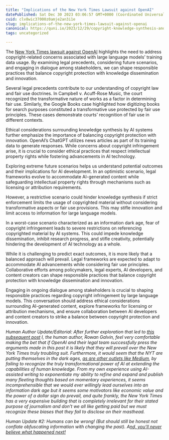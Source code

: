 ```yaml
---
title: "Implications of the New York Times Lawsuit against OpenAI"
datePublished: Sat Dec 30 2023 03:06:57 GMT+0000 (Coordinated Universal Time)
cuid: clv8wic37000z0amje2an3i1e
slug: implications-of-the-new-york-times-lawsuit-against-openai
canonical: https://quni.io/2023/12/29/copyright-knowledge-synthesis-and-large-language-models-implications-of-the-new-york-times-lawsuit-against-openai/
tags: uncategorized

---
```


  
The [New York Times lawsuit against OpenAI](https://www.perplexity.ai/search/2900e755-b07e-4bad-9215-3bd07f076d18) highlights the need to address copyright-related concerns associated with large language models’ training data usage. By examining legal precedents, considering future scenarios, and engaging in dialogue among stakeholders, we can shape responsible practices that balance copyright protection with knowledge dissemination and innovation.

Several legal precedents contribute to our understanding of copyright law and fair use doctrines. In Campbell v. Acuff-Rose Music, the court recognized the transformative nature of works as a factor in determining fair use. Similarly, the Google Books case highlighted how digitizing books for search purposes constituted a transformative use protected by fair use principles. These cases demonstrate courts’ recognition of fair use in different contexts.

Ethical considerations surrounding knowledge synthesis by AI systems further emphasize the importance of balancing copyright protection with innovation. OpenAI’s ChatGPT utilizes news articles as part of its training data to generate responses. While concerns about copyright infringement arise, it is crucial to consider ethical practices that respect intellectual property rights while fostering advancements in AI technology.

Exploring extreme future scenarios helps us understand potential outcomes and their implications for AI development. In an optimistic scenario, legal frameworks evolve to accommodate AI-generated content while safeguarding intellectual property rights through mechanisms such as licensing or attribution requirements.

However, a restrictive scenario could hinder knowledge synthesis if strict enforcement limits the usage of copyrighted material without considering transformative aspects or fair use provisions. This may stifle innovation and limit access to information for large language models.

In a worst-case scenario characterized as an information dark age, fear of copyright infringement leads to severe restrictions on referencing copyrighted material by AI systems. This could impede knowledge dissemination, inhibit research progress, and stifle creativity, potentially hindering the development of AI technology as a whole.

While it is challenging to predict exact outcomes, it is more likely that a balanced approach will prevail. Legal frameworks are expected to adapt to accommodate AI advancements while considering fair use principles. Collaborative efforts among policymakers, legal experts, AI developers, and content creators can shape responsible practices that balance copyright protection with knowledge dissemination and innovation.

Engaging in ongoing dialogue among stakeholders is crucial to shaping responsible practices regarding copyright infringement by large language models. This conversation should address ethical considerations surrounding AI-generated content, explore frameworks for licensing or attribution mechanisms, and ensure collaboration between AI developers and content creators to strike a balance between copyright protection and innovation.

_Human Author Update/Editorial: After further exploration that led to [this subsequent post](https://quni.io/2023/12/30/verbatim-knowledge-vs-synthesized-knowledge-implications-for-understanding-and-the-future-of-ai/) I, the human author, Rowan Galvin, feel very comfortable making the bet that if OpenAI and their legal team successfully press the arguments made in this post it is likely that they will prevail over the New York Times truly troubling suit. Furthermore, it would seem that the NYT are putting themselves in the dark ages, [as are other outlets like Medium](https://blog.medium.com/medium-is-for-human-storytelling-not-ai-generated-writing-b5f7ffdc96cf), by failing to recognize the truly transformational power of AI at extending the capabilities of human knowledge. From my own experience using AI-assisted writing to exponentiate my ability to refine and expand and publish many fleeting thoughts based on momentary experiences, it seems incomprehensible that we would ever willingly lead ourselves into an information dark age but it seems some motivators like economic value and the power of a dollar sign do prevail, and quite frankly, the New York Times has a very expensive building that is completely irrelevant for their stated purpose of journalism and don’t we all like getting paid but we must recognize these biases that they fail to disclose on their masthead._

_Human Update #2: Humans can be wrong! (But should still be honest not conflate obfuscating information with changing the past). A[nd, you’ll never believe what happened next!](https://quni.io/2023/12/31/if-openai-perjures-itself-in-court/)_